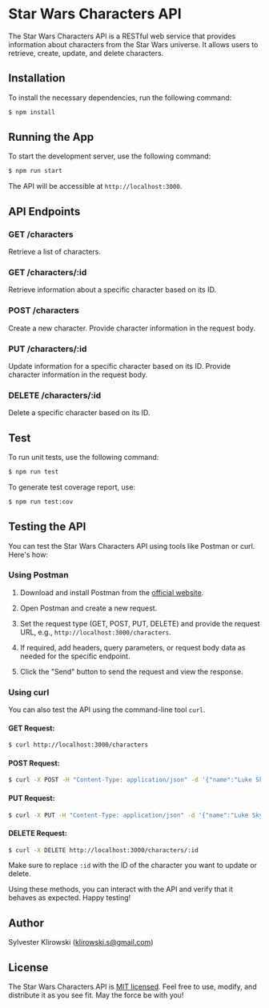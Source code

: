 # Star Wars Characters API

The Star Wars Characters API is a RESTful web service that provides information about characters from the Star Wars universe. It allows users to retrieve, create, update, and delete characters.

## Installation

To install the necessary dependencies, run the following command:

```bash
$ npm install
```

## Running the App

To start the development server, use the following command:

```bash
$ npm run start
```

The API will be accessible at `http://localhost:3000`.

## API Endpoints

### GET /characters

Retrieve a list of characters.

### GET /characters/:id

Retrieve information about a specific character based on its ID.

### POST /characters

Create a new character. Provide character information in the request body.

### PUT /characters/:id

Update information for a specific character based on its ID. Provide character information in the request body.

### DELETE /characters/:id

Delete a specific character based on its ID.

## Test

To run unit tests, use the following command:

```bash
$ npm run test
```

To generate test coverage report, use:

```bash
$ npm run test:cov
```

## Testing the API

You can test the Star Wars Characters API using tools like Postman or curl. Here's how:

### Using Postman

1. Download and install Postman from the [official website](https://www.postman.com/downloads/).

2. Open Postman and create a new request.

3. Set the request type (GET, POST, PUT, DELETE) and provide the request URL, e.g., `http://localhost:3000/characters`.

4. If required, add headers, query parameters, or request body data as needed for the specific endpoint.

5. Click the "Send" button to send the request and view the response.

### Using curl

You can also test the API using the command-line tool `curl`.

#### GET Request:

```bash
$ curl http://localhost:3000/characters
```

#### POST Request:

```bash
$ curl -X POST -H "Content-Type: application/json" -d '{"name":"Luke Skywalker","episodes":["NEWHOPE","EMPIRE","JEDI"],"planet":"Tatooine"}' http://localhost:3000/characters
```

#### PUT Request:

```bash
$ curl -X PUT -H "Content-Type: application/json" -d '{"name":"Luke Skywalker","episodes":["NEWHOPE","EMPIRE","JEDI"],"planet":"Tatooine"}' http://localhost:3000/characters/:id
```

#### DELETE Request:

```bash
$ curl -X DELETE http://localhost:3000/characters/:id
```

Make sure to replace `:id` with the ID of the character you want to update or delete.

Using these methods, you can interact with the API and verify that it behaves as expected. Happy testing!

## Author

Sylvester Klirowski (klirowski.s@gmail.com)

## License

The Star Wars Characters API is [MIT licensed](LICENSE). Feel free to use, modify, and distribute it as you see fit. May the force be with you!
